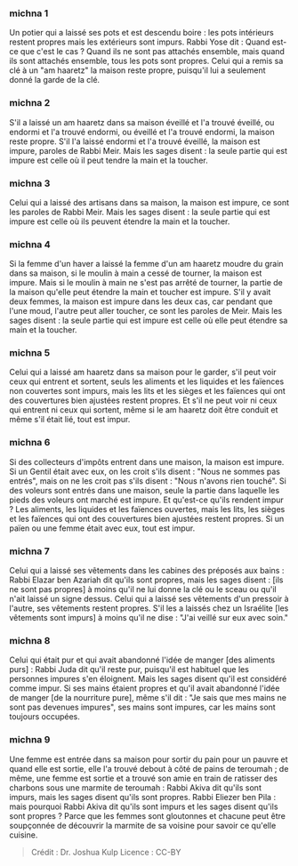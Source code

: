 
### michna 1
Un potier qui a laissé ses pots et est descendu boire : les pots intérieurs restent propres mais les extérieurs sont impurs. Rabbi Yose dit : Quand est-ce que c'est le cas ? Quand ils ne sont pas attachés ensemble, mais quand ils sont attachés ensemble, tous les pots sont propres. Celui qui a remis sa clé à un "am haaretz" la maison reste propre, puisqu'il lui a seulement donné la garde de la clé.

### michna 2
S'il a laissé un am haaretz dans sa maison éveillé et l'a trouvé éveillé, ou endormi et l'a trouvé endormi, ou éveillé et l'a trouvé endormi, la maison reste propre. S'il l'a laissé endormi et l'a trouvé éveillé, la maison est impure, paroles de Rabbi Meir. Mais les sages disent : la seule partie qui est impure est celle où il peut tendre la main et la toucher.

### michna 3
Celui qui a laissé des artisans dans sa maison, la maison est impure, ce sont les paroles de Rabbi Meir. Mais les sages disent : la seule partie qui est impure est celle où ils peuvent étendre la main et la toucher.

### michna 4
Si la femme d'un haver a laissé la femme d'un am haaretz moudre du grain dans sa maison, si le moulin à main a cessé de tourner, la maison est impure. Mais si le moulin à main ne s'est pas arrêté de tourner, la partie de la maison qu'elle peut étendre la main et toucher est impure. S'il y avait deux femmes, la maison est impure dans les deux cas, car pendant que l'une moud, l'autre peut aller toucher, ce sont les paroles de Meir. Mais les sages disent : la seule partie qui est impure est celle où elle peut étendre sa main et la toucher.

### michna 5
Celui qui a laissé am haaretz dans sa maison pour le garder, s'il peut voir ceux qui entrent et sortent, seuls les aliments et les liquides et les faïences non couvertes sont impurs, mais les lits et les sièges et les faïences qui ont des couvertures bien ajustées restent propres. Et s'il ne peut voir ni ceux qui entrent ni ceux qui sortent, même si le am haaretz doit être conduit et même s'il était lié, tout est impur.

### michna 6
Si des collecteurs d'impôts entrent dans une maison, la maison est impure. Si un Gentil était avec eux, on les croit s'ils disent : "Nous ne sommes pas entrés", mais on ne les croit pas s'ils disent : "Nous n'avons rien touché". Si des voleurs sont entrés dans une maison, seule la partie dans laquelle les pieds des voleurs ont marché est impure. Et qu'est-ce qu'ils rendent impur ? Les aliments, les liquides et les faïences ouvertes, mais les lits, les sièges et les faïences qui ont des couvertures bien ajustées restent propres. Si un païen ou une femme était avec eux, tout est impur.

### michna 7
Celui qui a laissé ses vêtements dans les cabines des préposés aux bains : Rabbi Elazar ben Azariah dit qu'ils sont propres, mais les sages disent : [ils ne sont pas propres] à moins qu'il ne lui donne la clé ou le sceau ou qu'il n'ait laissé un signe dessus. Celui qui a laissé ses vêtements d'un pressoir à l'autre, ses vêtements restent propres. S'il les a laissés chez un Israélite [les vêtements sont impurs] à moins qu'il ne dise : "J'ai veillé sur eux avec soin."

### michna 8
Celui qui était pur et qui avait abandonné l'idée de manger [des aliments purs] : Rabbi Juda dit qu'il reste pur, puisqu'il est habituel que les personnes impures s'en éloignent. Mais les sages disent qu'il est considéré comme impur. Si ses mains étaient propres et qu'il avait abandonné l'idée de manger [de la nourriture pure], même s'il dit : "Je sais que mes mains ne sont pas devenues impures", ses mains sont impures, car les mains sont toujours occupées.

### michna 9
Une femme est entrée dans sa maison pour sortir du pain pour un pauvre et quand elle est sortie, elle l'a trouvé debout à côté de pains de teroumah ; de même, une femme est sortie et a trouvé son amie en train de ratisser des charbons sous une marmite de teroumah : Rabbi Akiva dit qu'ils sont impurs, mais les sages disent qu'ils sont propres. Rabbi Eliezer ben Pila : mais pourquoi Rabbi Akiva dit qu'ils sont impurs et les sages disent qu'ils sont propres ? Parce que les femmes sont gloutonnes et chacune peut être soupçonnée de découvrir la marmite de sa voisine pour savoir ce qu'elle cuisine.

>Crédit : Dr. Joshua Kulp
>Licence : CC-BY